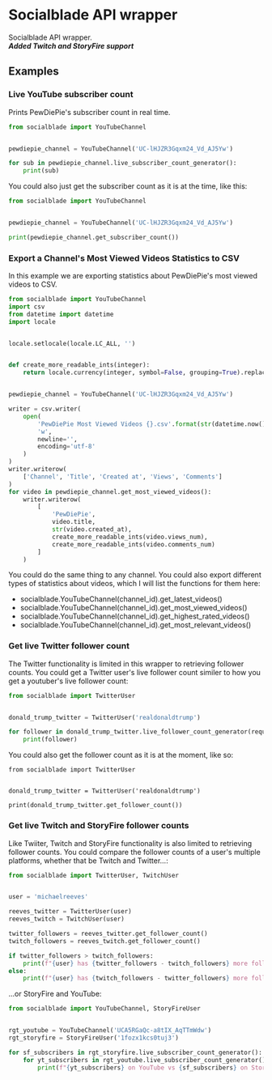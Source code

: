 # Socialblade API wrapper
Socialblade API wrapper. <br/>
***Added Twitch and StoryFire support***
## Examples
### Live YouTube subscriber count
Prints PewDiePie's subscriber count in real time.
```python
from socialblade import YouTubeChannel


pewdiepie_channel = YouTubeChannel('UC-lHJZR3Gqxm24_Vd_AJ5Yw')

for sub in pewdiepie_channel.live_subscriber_count_generator():
    print(sub)
```
You could also just get the subscriber count as it is at the time, like this:
```python
from socialblade import YouTubeChannel


pewdiepie_channel = YouTubeChannel('UC-lHJZR3Gqxm24_Vd_AJ5Yw')

print(pewdiepie_channel.get_subscriber_count())
```
### Export a Channel's Most Viewed Videos Statistics to CSV
In this example we are exporting statistics about PewDiePie's most viewed videos to CSV.
```python
from socialblade import YouTubeChannel
import csv
from datetime import datetime
import locale


locale.setlocale(locale.LC_ALL, '')


def create_more_readable_ints(integer):
    return locale.currency(integer, symbol=False, grouping=True).replace('.00', '').replace(',', "'")


pewdiepie_channel = YouTubeChannel('UC-lHJZR3Gqxm24_Vd_AJ5Yw')

writer = csv.writer(
    open(
        'PewDiePie Most Viewed Videos {}.csv'.format(str(datetime.now().date())),
        'w',
        newline='',
        encoding='utf-8'
    )
)
writer.writerow(
    ['Channel', 'Title', 'Created at', 'Views', 'Comments']
)
for video in pewdiepie_channel.get_most_viewed_videos():
    writer.writerow(
        [
            'PewDiePie',
            video.title,
            str(video.created_at),
            create_more_readable_ints(video.views_num),
            create_more_readable_ints(video.comments_num)
        ]
    )
```
You could do the same thing to any channel. You could also export different types of statistics about videos, which I will list the functions for them here:
- socialblade.YouTubeChannel(channel_id).get_latest_videos()
- socialblade.YouTubeChannel(channel_id).get_most_viewed_videos()
- socialblade.YouTubeChannel(channel_id).get_highest_rated_videos()
- socialblade.YouTubeChannel(channel_id).get_most_relevant_videos()

### Get live Twitter follower count
The Twitter functionality is limited in this wrapper to retrieving follower counts.
You could get a Twitter user's live follower count similer to how you get a youtuber's live follower count:
```python
from socialblade import TwitterUser


donald_trump_twitter = TwitterUser('realdonaldtrump')

for follower in donald_trump_twitter.live_follower_count_generator(request_delay=500):
    print(follower)
```
You could also get the follower count as it is at the moment, like so:
```
from socialblade import TwitterUser


donald_trump_twitter = TwitterUser('realdonaldtrump')

print(donald_trump_twitter.get_follower_count())
```
### Get live Twitch and StoryFire follower counts
Like Twiiter, Twitch and StoryFire functionality is also limited to retrieving follower counts.
You could compare the follower counts of a user's multiple platforms, whether that be Twitch and Twitter...:
```python
from socialblade import TwitterUser, TwitchUser


user = 'michaelreeves'

reeves_twitter = TwitterUser(user)
reeves_twitch = TwitchUser(user)

twitter_followers = reeves_twitter.get_follower_count()
twitch_followers = reeves_twitch.get_follower_count()

if twitter_followers > twitch_followers:
    print(f"{user} has {twitter_followers - twitch_followers} more followers on Twitch than on Twitter.")
else:
    print(f"{user} has {twitch_followers - twitter_followers} more followers on Twitter than on Twitch.")
```
...or StoryFire and YouTube:
```python
from socialblade import YouTubeChannel, StoryFireUser


rgt_youtube = YouTubeChannel('UCA5RGaQc-a8tIX_AqTTmWdw')
rgt_storyfire = StoryFireUser('1fozx1kcs0tuj3')

for sf_subscribers in rgt_storyfire.live_subscriber_count_generator():
    for yt_subscribers in rgt_youtube.live_subscriber_count_generator():
        print(f"{yt_subscribers} on YouTube vs {sf_subscribers} on StoryFire.")
```
